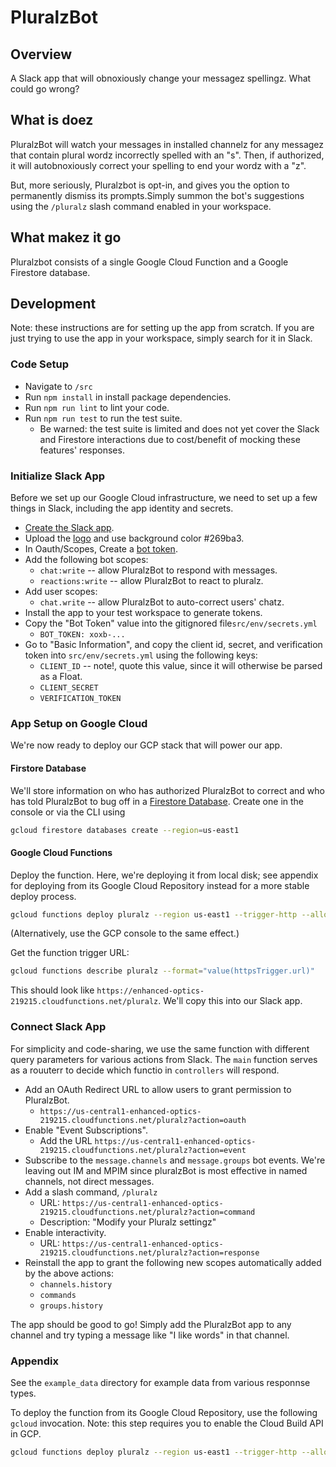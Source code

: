# PluralzBot

## Overview

A Slack app that will obnoxiously change your messagez spellingz. What could go wrong?

## What is doez

PluralzBot will watch your messages in installed channelz for any messagez that contain plural wordz incorrectly spelled with an "s". Then, if authorized, it will autobnoxiously correct your spelling to end your wordz with a "z".

But, more seriously, Pluralzbot is opt-in, and  gives you the option to permanently dismiss its prompts.Simply summon the bot's suggestions  using the `/pluralz` slash command enabled in your workspace.

## What makez it go

Pluralzbot consists of a single Google Cloud Function and a Google Firestore database.

## Development

Note: these instructions are for setting up the app from scratch. If you are just trying to use the app in your workspace, simply search for it in Slack.

### Code Setup

* Navigate to `/src`
* Run `npm install` in install package dependencies.
* Run `npm run lint` to lint your code.
* Run `npm run test` to run the test suite.
  * Be warned: the test suite is limited and does not yet cover the Slack and Firestore interactions due to cost/benefit of mocking these features' responses.

### Initialize Slack App

Before we set up our Google Cloud infrastructure, we need to set up a few things in Slack, including the app identity and secrets.

* [Create the Slack app](https://api.slack.com/apps).
* Upload the [logo](./assets/logo.png) and use background color #269ba3.
* In Oauth/Scopes, Create a [bot token](https://api.slack.com/bot-users).
* Add the following bot scopes:
  * `chat:write` -- allow PluralzBot to respond with messages.
  * `reactions:write` -- allow PluralzBot to react to pluralz.
* Add user scopes:
  * `chat.write` -- allow PluralzBot to auto-correct users' chatz.
* Install the app to your test workspace to generate tokens.
* Copy the "Bot Token" value into the gitignored file`src/env/secrets.yml`
  * `BOT_TOKEN: xoxb-...`
* Go to "Basic Information", and copy the client id, secret, and verification token into `src/env/secrets.yml` using the following keys:
  * `CLIENT_ID` -- note!, quote this value, since it will otherwise be parsed as a Float.
  * `CLIENT_SECRET`
  * `VERIFICATION_TOKEN`

### App Setup on Google Cloud

We're now ready to deploy our GCP stack that will power our app.

#### Firstore Database

We'll store information on who has authorized PluralzBot to correct and who has told PluralzBot to bug off in a [Firestore Database](https://cloud.google.com/firestore). Create one in the console or via the CLI using

```sh
gcloud firestore databases create --region=us-east1
```

#### Google Cloud Functions

Deploy the function. Here, we're deploying it from local disk; see appendix for deploying from its Google Cloud Repository instead for a more stable deploy process.

```sh
gcloud functions deploy pluralz --region us-east1 --trigger-http --allow-unauthenticated --runtime nodejs14 --source . --entry-point main --env-vars-file ./env/secrets.yml
```

(Alternatively, use the GCP console to the same effect.)

Get the function trigger URL:

```sh
gcloud functions describe pluralz --format="value(httpsTrigger.url)"
```

This should look like `https://enhanced-optics-219215.cloudfunctions.net/pluralz`. We'll copy this into our Slack app.

### Connect Slack App

For simplicity and code-sharing, we use the same function with different query parameters for various actions from Slack. The `main` function serves as a rouuterr to decide which functio in `controllers` will respond.

* Add an OAuth Redirect URL to allow users to grant permission to PluralzBot.
  * `https://us-central1-enhanced-optics-219215.cloudfunctions.net/pluralz?action=oauth`
* Enable "Event Subscriptions".
  * Add the URL `https://us-central1-enhanced-optics-219215.cloudfunctions.net/pluralz?action=event`
* Subscribe to the `message.channels` and `message.groups` bot events. We're leaving out IM and MPIM since pluralzBot is most effective in named channels, not direct messages.
* Add a slash command, `/pluralz`
  * URL: `https://us-central1-enhanced-optics-219215.cloudfunctions.net/pluralz?action=command`
  * Description: "Modify your Pluralz settingz"
* Enable interactivity.
  * URL: `https://us-central1-enhanced-optics-219215.cloudfunctions.net/pluralz?action=response`
* Reinstall the app to grant the following new scopes automatically added by the above actions:
  * `channels.history`
  * `commands`
  * `groups.history`

The app should be good to go! Simply add the PluralzBot app to any channel and try typing a message like "I like words" in that channel.

### Appendix

See the `example_data` directory for example data from various responnse types.

To deploy the function from its Google Cloud Repository, use the following `gcloud` invocation. Note: this step requires you to enable the Cloud Build API in GCP.

```sh
gcloud functions deploy pluralz --region us-east1 --trigger-http --allow-unauthenticated --runtime nodejs14 --source https://source.developers.google.com/projects/enhanced-optics-219215/repos/pluralz/moveable-aliases/master/paths/src/ --entry-point main --env-vars-file ./env/secrets.yml
```
